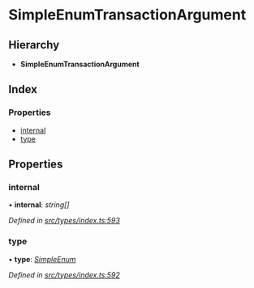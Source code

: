 # SimpleEnumTransactionArgument

## Hierarchy

* **SimpleEnumTransactionArgument**

## Index

### Properties

* [internal](simpleenumtransactionargument.md#internal)
* [type](simpleenumtransactionargument.md#type)

## Properties

### internal

• **internal**: _string\[\]_

_Defined in_ [_src/types/index.ts:593_](https://github.com/PolymathNetwork/polymesh-sdk/blob/a0872cf4/src/types/index.ts#L593)

### type

• **type**: [_SimpleEnum_](../enums/transactionargumenttype.md#simpleenum)

_Defined in_ [_src/types/index.ts:592_](https://github.com/PolymathNetwork/polymesh-sdk/blob/a0872cf4/src/types/index.ts#L592)

